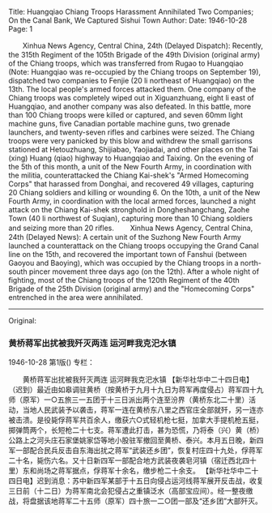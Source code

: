 Title: Huangqiao Chiang Troops Harassment Annihilated Two Companies; On the Canal Bank, We Captured Sishui Town
Author:
Date: 1946-10-28
Page: 1

　　Xinhua News Agency, Central China, 24th (Delayed Dispatch): Recently, the 315th Regiment of the 105th Brigade of the 49th Division (original army) of the Chiang troops, which was transferred from Rugao to Huangqiao (Note: Huangqiao was re-occupied by the Chiang troops on September 19), dispatched two companies to Fenjie (20 li northeast of Huangqiao) on the 13th. The local people's armed forces attacked them. One company of the Chiang troops was completely wiped out in Xiguanzhuang, eight li east of Huangqiao, and another company was also defeated. In this battle, more than 100 Chiang troops were killed or captured, and seven 60mm light machine guns, five Canadian portable machine guns, two grenade launchers, and twenty-seven rifles and carbines were seized. The Chiang troops were very panicked by this blow and withdrew the small garrisons stationed at Hetouzhuang, Shijiabao, Yaojiadai, and other places on the Tai (xing) Huang (qiao) highway to Huangqiao and Taixing. On the evening of the 5th of this month, a unit of the New Fourth Army, in coordination with the militia, counterattacked the Chiang Kai-shek's "Armed Homecoming Corps" that harassed from Donghai, and recovered 49 villages, capturing 20 Chiang soldiers and killing or wounding 6. On the 10th, a unit of the New Fourth Army, in coordination with the local armed forces, launched a night attack on the Chiang Kai-shek stronghold in Dongheshangchang, Zaohe Town (40 li northwest of Suqian), capturing more than 10 Chiang soldiers and seizing more than 20 rifles.
　　Xinhua News Agency, Central China, 24th (Delayed News): A certain unit of the Suzhong New Fourth Army launched a counterattack on the Chiang troops occupying the Grand Canal line on the 15th, and recovered the important town of Fanshui (between Gaoyou and Baoying), which was occupied by the Chiang troops in a north-south pincer movement three days ago (on the 12th). After a whole night of fighting, most of the Chiang troops of the 120th Regiment of the 40th Brigade of the 25th Division (original army) and the "Homecoming Corps" entrenched in the area were annihilated.



<hr /> 

Original: 


### 黄桥蒋军出扰被我歼灭两连  运河畔我克汜水镇

1946-10-28
第1版()
专栏：

　　黄桥蒋军出扰被我歼灭两连
    运河畔我克汜水镇
    【新华社华中二十四日电】（迟到）最近由如皋调驻黄桥（按黄桥于九月十九日为蒋军再度侵占）蒋军四十九师（原军）一○五旅三一五团于十三日派出两个连至汾界（黄桥东北二十里）活动，当地人民武装予以袭击，蒋军一连在黄桥东八里之西官庄全部就歼，另一连亦被击溃。是役毙俘蒋军共百余人，缴获六○式轻机枪七挺，加拿大手提机枪五挺，掷弹筒两个，长短枪二十七支。蒋军遭此打击，甚为恐慌，乃将泰（兴）黄（桥）公路上之河头庄石家堡姚家岱等地小股驻军撤回至黄桥、泰兴。本月五日晚，新四军一部配合民兵反击自东海出扰之蒋军“武装还乡团”，恢复村庄四十九处，俘蒋军二十名，毙伤六名。又十日新四军一部配合地方武装夜袭皂河镇（宿迁西北四十里）东和尚场之蒋军据点，俘蒋军十余名，缴步枪二十余支。
    【新华社华中二十四日电】迟到消息：苏中新四军某部于十五日向侵占运河线蒋军展开反击战，收复三日前（十二日）为蒋军南北会犯侵占之重镇泛水（高部宝应间）。经一整夜缴战，将盘据该地蒋军二十五师（原军）四十旅一二○团一部及“还乡团”大部歼灭。
